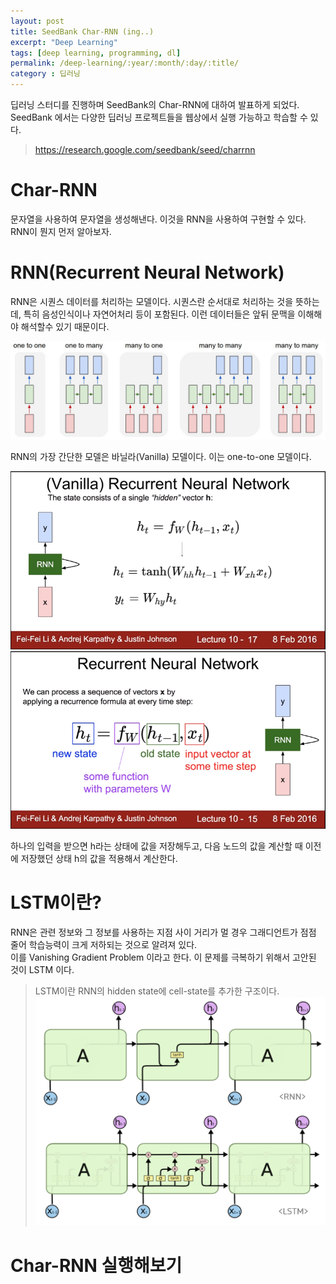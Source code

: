 ```yaml
---
layout: post
title: SeedBank Char-RNN (ing..)
excerpt: "Deep Learning"
tags: [deep learning, programming, dl]
permalink: /deep-learning/:year/:month/:day/:title/
category : 딥러닝
---
```


딥러닝 스터디를 진행하며 SeedBank의 Char-RNN에 대하여 발표하게 되었다. SeedBank 에서는 다양한 딥러닝 프로젝트들을 웹상에서 실행 가능하고 학습할 수 있다.

> https://research.google.com/seedbank/seed/charrnn


# Char-RNN
문자열을 사용하여 문자열을 생성해낸다. 이것을 RNN을 사용하여 구현할 수 있다. RNN이 뭔지 먼저 알아보자.

# RNN(Recurrent Neural Network)
RNN은 시퀀스 데이터를 처리하는 모델이다. 시퀀스란 순서대로 처리하는 것을 뜻하는데, 특히 음성인식이나 자연어처리 등이 포함된다. 이런 데이터들은 앞뒤 문맥을 이해해야 해석할수 있기 때문이다.  

![image](/assets/2019-10-02-char-rnn-seedbank/diags.jpeg)

RNN의 가장 간단한 모델은 바닐라(Vanilla) 모델이다. 이는 one-to-one 모델이다. 

![image](/assets/2019-10-02-char-rnn-seedbank/2.png)
![image](/assets/2019-10-02-char-rnn-seedbank/1.png)

하나의 입력을 받으면 h라는 상태에 값을 저장해두고, 다음 노드의 값을 계산할 때 이전에 저장했던 상태 h의 값을 적용해서 계산한다.  

# LSTM이란?
RNN은 관련 정보와 그 정보를 사용하는 지점 사이 거리가 멀 경우 그래디언트가 점점 줄어 학습능력이 크게 저하되는 것으로 알려져 있다.  
이를 Vanishing Gradient Problem 이라고 한다. 이 문제를 극복하기 위해서 고안된 것이 LSTM 이다.  

> LSTM이란 RNN의 hidden state에 cell-state를 추가한 구조이다.
![image](/assets/2019-10-02-char-rnn-seedbank/3.png)

# Char-RNN 실행해보기
